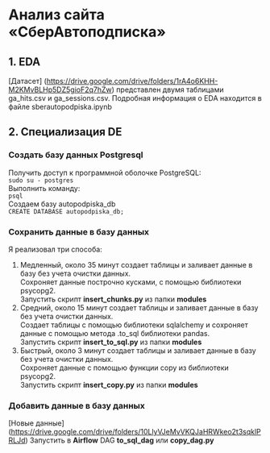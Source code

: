 # Анализ сайта «СберАвтоподписка»
## 1. EDA
[Датасет] (https://drive.google.com/drive/folders/1rA4o6KHH-M2KMvBLHp5DZ5gioF2q7hZw) представлен двумя таблицами ga_hits.csv и ga_sessions.csv. 
Подробная информация о EDA находится в файле sberautopodpiska.ipynb
## 2. Специализация DE
### Создать базу данных Postgresql
Получить доступ к программной оболочке PostgreSQL:\
`sudo su - postgres` \
Выполнить команду: \
`psql` \
Создаем базу autopodpiska_db\
`CREATE DATABASE autopodpiska_db;`
### Сохранить данные в базу данных
Я реализовал три способа:
1. Медленный, около 35 минут создает таблицы и заливает данные в базу без учета очистки данных.\
Сохроняет данные построчно кусками, с помощью библиотеки psycopg2.\
Запустить скрипт **insert_chunks.py** из папки **modules**
2. Средний, около 15 минут создает таблицы и заливает данные в базу без учета очистки данных.\
Создает таблицы с помощью библиотеки sqlalchemy и сохроняет данные с помощью метода .to_sql 
библиотеки pandas.\
Запустить скрипт **insert_to_sql.py** из папки **modules**
3. Быстрый, около 3 минут создает таблицы и заливает данные в базу без учета очистки данных.\
Cохроняет данные с помощью функции copy из библиотеки psycopg2.\
Запустить скрипт **insert_copy.py** из папки **modules**
### Добавить данные в базу данных
[Новые данные] (https://drive.google.com/drive/folders/10LlyVJeMvVKQJaHRWkeo2t3sqklPRLJd)
Запустить в **Airflow** DAG **to_sql_dag** или **copy_dag.py**



